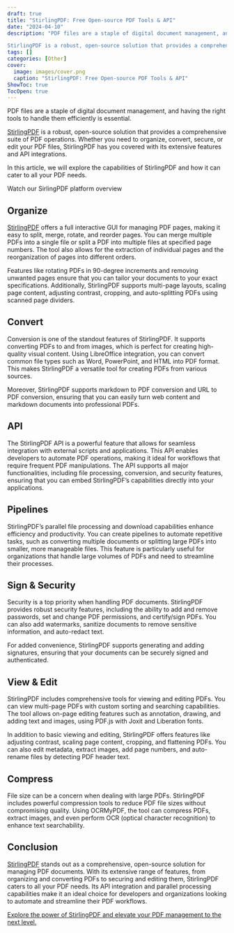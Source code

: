```yaml
---
draft: true
title: "StirlingPDF: Free Open-source PDF Tools & API"
date: "2024-04-10"
description: "PDF files are a staple of digital document management, and having the right tools to handle them efficiently is essential.

StirlingPDF is a robust, open-source solution that provides a comprehensive suite of PDF operations. Whether you need to organize, convert, secure, or edit your PDF files, StirlingPDF has you covered"
tags: []
categories: [Other]
cover:
  image: images/cover.png
  caption: "StirlingPDF: Free Open-source PDF Tools & API"
ShowToc: true
TocOpen: true
---
```



PDF files are a staple of digital document management, and having the right tools to handle them efficiently is essential. 

[StirlingPDF](https://octabyte.io/open-source/stirling-pdf?ref=blog.octabyte.io) is a robust, open\-source solution that provides a comprehensive suite of PDF operations. Whether you need to organize, convert, secure, or edit your PDF files, StirlingPDF has you covered with its extensive features and API integrations. 

In this article, we will explore the capabilities of StirlingPDF and how it can cater to all your PDF needs.



Watch our SirlingPDF platform overview



## Organize

[StirlingPDF](https://octabyte.io/open-source/stirling-pdf?ref=blog.octabyte.io) offers a full interactive GUI for managing PDF pages, making it easy to split, merge, rotate, and reorder pages. You can merge multiple PDFs into a single file or split a PDF into multiple files at specified page numbers. The tool also allows for the extraction of individual pages and the reorganization of pages into different orders.

Features like rotating PDFs in 90\-degree increments and removing unwanted pages ensure that you can tailor your documents to your exact specifications. Additionally, StirlingPDF supports multi\-page layouts, scaling page content, adjusting contrast, cropping, and auto\-splitting PDFs using scanned page dividers.

## Convert

Conversion is one of the standout features of StirlingPDF. It supports converting PDFs to and from images, which is perfect for creating high\-quality visual content. Using LibreOffice integration, you can convert common file types such as Word, PowerPoint, and HTML into PDF format. This makes StirlingPDF a versatile tool for creating PDFs from various sources.

Moreover, StirlingPDF supports markdown to PDF conversion and URL to PDF conversion, ensuring that you can easily turn web content and markdown documents into professional PDFs.

## API

The StirlingPDF API is a powerful feature that allows for seamless integration with external scripts and applications. This API enables developers to automate PDF operations, making it ideal for workflows that require frequent PDF manipulations. The API supports all major functionalities, including file processing, conversion, and security features, ensuring that you can embed StirlingPDF’s capabilities directly into your applications.

## Pipelines

StirlingPDF’s parallel file processing and download capabilities enhance efficiency and productivity. You can create pipelines to automate repetitive tasks, such as converting multiple documents or splitting large PDFs into smaller, more manageable files. This feature is particularly useful for organizations that handle large volumes of PDFs and need to streamline their processes.

## Sign \& Security

Security is a top priority when handling PDF documents. StirlingPDF provides robust security features, including the ability to add and remove passwords, set and change PDF permissions, and certify/sign PDFs. You can also add watermarks, sanitize documents to remove sensitive information, and auto\-redact text.

For added convenience, StirlingPDF supports generating and adding signatures, ensuring that your documents can be securely signed and authenticated.

## View \& Edit

StirlingPDF includes comprehensive tools for viewing and editing PDFs. You can view multi\-page PDFs with custom sorting and searching capabilities. The tool allows on\-page editing features such as annotation, drawing, and adding text and images, using PDF.js with Joxit and Liberation fonts.

In addition to basic viewing and editing, StirlingPDF offers features like adjusting contrast, scaling page content, cropping, and flattening PDFs. You can also edit metadata, extract images, add page numbers, and auto\-rename files by detecting PDF header text.

## Compress

File size can be a concern when dealing with large PDFs. StirlingPDF includes powerful compression tools to reduce PDF file sizes without compromising quality. Using OCRMyPDF, the tool can compress PDFs, extract images, and even perform OCR (optical character recognition) to enhance text searchability.

## Conclusion

[StirlingPDF](https://octabyte.io/open-source/stirling-pdf?ref=blog.octabyte.io) stands out as a comprehensive, open\-source solution for managing PDF documents. With its extensive range of features, from organizing and converting PDFs to securing and editing them, StirlingPDF caters to all your PDF needs. Its API integration and parallel processing capabilities make it an ideal choice for developers and organizations looking to automate and streamline their PDF workflows. 

[Explore the power of StirlingPDF and elevate your PDF management to the next level.](https://octabyte.io/open-source/stirling-pdf?ref=blog.octabyte.io)



